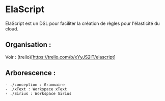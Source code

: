 # ElaScript 
ElaScript est un DSL pour faciliter la création de règles pour l'élasticité du cloud.

## Organisation :
Voir : (trello)[https://trello.com/b/xYyJS2iT/elascript]

## Arborescence :
	- ./conception : Grammaire
	- ./xText : Workspace xText
	- ./Sirius : Workspace Sirius
